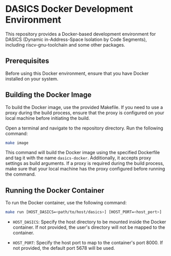 # DASICS Docker Development Environment

This repository provides a Docker-based development environment for DASICS (Dynamic in-Address-Space Isolation by Code Segments), including riscv-gnu-toolchain and some other packages.

## Prerequisites

Before using this Docker environment, ensure that you have Docker installed on your system.

## Building the Docker Image

To build the Docker image, use the provided Makefile. If you need to use a proxy during the build process, ensure that the proxy is configured on your local machine before initiating the build.

Open a terminal and navigate to the repository directory. Run the following command:

```bash
make image
```

This command will build the Docker image using the specified Dockerfile and tag it with the name `dasics-docker`. Additionally, it accepts proxy settings as build arguments. If a proxy is required during the build process, make sure that your local machine has the proxy configured before running the command.

## Running the Docker Container

To run the Docker container, use the following command:

```bash
make run [HOST_DASICS=<path/to/host/dasics>] [HOST_PORT=<host_port>]
```

- `HOST_DASICS`: Specify the host directory to be mounted inside the Docker container. If not provided, the user's directory will not be mapped to the container.

- `HOST_PORT`: Specify the host port to map to the container's port 8000. If not provided, the default port 5678 will be used.
